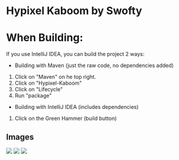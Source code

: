 # Hypixel Kaboom by Swofty

# When Building:
If you use IntelliJ IDEA, you can build the project 2 ways:

- Building with Maven (just the raw code, no dependencies added)
1. Click on "Maven" on he top right.
2. Click on "Hypixel-Kaboom"
3. Click on "Lifecycle"
4. Run "package"

- Building with IntelliJ IDEA (includes dependencies)
1. Click on the Green Hammer (build button)

## Images

![](https://cdn.discordapp.com/attachments/933358322650865684/1015968950321950791/unknown.png)
![](https://cdn.discordapp.com/attachments/933358322650865684/1015969020576542770/unknown.png)
![](https://media.discordapp.net/attachments/860459080165359617/1015978178558300180/unknown.png?width=1276&height=676)
